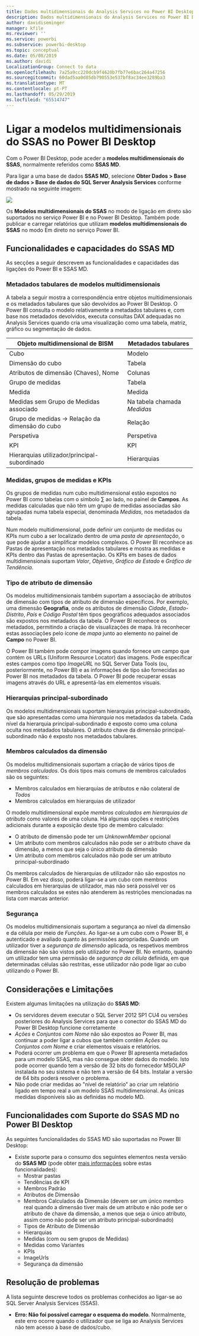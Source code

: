 ```yaml
---
title: Dados multidimensionais do Analysis Services no Power BI Desktop
description: Dados multidimensionais do Analysis Services no Power BI Desktop
author: davidiseminger
manager: kfile
ms.reviewer: ''
ms.service: powerbi
ms.subservice: powerbi-desktop
ms.topic: conceptual
ms.date: 05/08/2019
ms.author: davidi
LocalizationGroup: Connect to data
ms.openlocfilehash: 7a25a9cc220dcb9f4620b7fb77e6bac264a47256
ms.sourcegitcommit: 60dad5aa0d85db790553e537bf8ac34ee3289ba3
ms.translationtype: MT
ms.contentlocale: pt-PT
ms.lasthandoff: 05/29/2019
ms.locfileid: "65514747"
---
```

# <a name="connect-to-ssas-multidimensional-models-in-power-bi-desktop"></a>Ligar a modelos multidimensionais do SSAS no Power BI Desktop
Com o Power BI Desktop, pode aceder a **modelos multidimensionais do SSAS**, normalmente referidos como **SSAS MD**.

Para ligar a uma base de dados **SSAS MD**, selecione **Obter Dados &gt; Base de dados &gt; Base de dados do SQL Server Analysis Services** conforme mostrado na seguinte imagem:

![](media/desktop-ssas-multidimensional/ssas-multidimensional-2.png)

Os **Modelos multidimensionais do SSAS** no modo de ligação em direto são suportados no serviço Power BI e no Power BI Desktop. Também pode publicar e carregar relatórios que utilizam **modelos multidimensionais do SSAS** no modo Em direto no serviço Power BI.

## <a name="capabilities-and-features-of-ssas-md"></a>Funcionalidades e capacidades do SSAS MD
As secções a seguir descrevem as funcionalidades e capacidades das ligações do Power BI e SSAS MD.

### <a name="tabular-metadata-of-multidimensional-models"></a>Metadados tabulares de modelos multidimensionais
A tabela a seguir mostra a correspondência entre objetos multidimensionais e os metadados tabulares que são devolvidos ao Power BI Desktop. O Power BI consulta o modelo relativamente a metadados tabulares e, com base nos metadados devolvidos, executa consultas DAX adequadas no Analysis Services quando cria uma visualização como uma tabela, matriz, gráfico ou segmentação de dados.

| Objeto multidimensional de BISM | Metadados tabulares |
| --- | --- |
| Cubo |Modelo |
| Dimensão do cubo |Tabela |
| Atributos de dimensão (Chaves), Nome |Colunas |
| Grupo de medidas |Tabela |
| Medida |Medida |
| Medidas sem Grupo de Medidas associado |Na tabela chamada *Medidas* |
| Grupo de medidas -> Relação da dimensão do cubo |Relação |
| Perspetiva |Perspetiva |
| KPI |KPI |
| Hierarquias utilizador/principal-subordinado |Hierarquias |

### <a name="measures-measure-groups-and-kpis"></a>Medidas, grupos de medidas e KPIs
Os grupos de medidas num cubo multidimensional estão expostos no Power BI como tabelas com o símbolo ∑ ao lado, no painel de **Campos**. As medidas calculadas que não têm um grupo de medidas associadas são agrupadas numa tabela especial, denominada *Medidas*, nos metadados da tabela.

Num modelo multidimensional, pode definir um conjunto de medidas ou KPIs num cubo a ser localizado dentro de uma *pasta de apresentação*, o que pode ajudar a simplificar modelos complexos. O Power BI reconhece as Pastas de apresentação nos metadados tabulares e mostra as medidas e KPIs dentro das Pastas de apresentação. Os KPIs em bases de dados multidimensionais suportam *Valor*, *Objetivo*, *Gráfico de Estado* e *Gráfico de Tendência*.

### <a name="dimension-attribute-type"></a>Tipo de atributo de dimensão
Os modelos multidimensionais também suportam a associação de atributos de dimensão com tipos de atributo de dimensão específicos. Por exemplo, uma dimensão **Geografia**, onde os atributos de dimensão *Cidade*, *Estado-Distrito*, *País* e *Código Postal* têm tipos geográficos adequados associados são expostos nos metadados da tabela. O Power BI reconhece os metadados, permitindo a criação de visualizações de mapa. Irá reconhecer estas associações pelo ícone de *mapa* junto ao elemento no painel de **Campo** no Power BI.

O Power BI também pode compor imagens quando fornece um campo que contém os URLs (Uniform Resource Locator) das imagens. Pode especificar estes campos como tipo *ImageURL* no SQL Server Data Tools (ou, posteriormente, no Power BI) e as informações de tipo são fornecidas ao Power BI nos metadados da tabela. O Power BI pode recuperar essas imagens através do URL e apresentá-las em elementos visuais.

### <a name="parent-child-hierarchies"></a>Hierarquias principal-subordinado
Os modelos multidimensionais suportam hierarquias principal-subordinado, que são apresentadas como uma *hierarquia* nos metadados da tabela. Cada nível da hierarquia principal-subordinado é exposto como uma coluna oculta nos metadados tabulares. O atributo chave da dimensão principal-subordinado não é exposto nos metadados tabulares.

### <a name="dimension-calculated-members"></a>Membros calculados da dimensão
Os modelos multidimensionais suportam a criação de vários tipos de *membros calculados*. Os dois tipos mais comuns de membros calculados são os seguintes:

* Membros calculados em hierarquias de atributos e não colateral de *Todos*
* Membros calculados em hierarquias de utilizador

O modelo multidimensional expõe *membros calculados em hierarquias de atributo* como valores de uma coluna. Há algumas opções e restrições adicionais durante a exposição deste tipo de membro calculado:

* O atributo de dimensão pode ter um *UnknownMember* opcional
* Um atributo com membros calculados não pode ser o atributo chave da dimensão, a menos que seja o único atributo da dimensão
* Um atributo com membros calculados não pode ser um atributo principal-subordinado

Os membros calculados de hierarquias de utilizador não são expostos no Power BI. Em vez disso, poderá ligar-se a um cubo com membros calculados em hierarquias de utilizador, mas não será possível ver os membros calculados se estes não atenderem às restrições mencionadas na lista com marcas anterior.

### <a name="security"></a>Segurança
Os modelos multidimensionais suportam a segurança ao nível da dimensão e da célula por meio de *Funções*. Ao ligar-se a um cubo com o Power BI, é autenticado e avaliado quanto às permissões apropriadas. Quando um utilizador tiver a *segurança de dimensão* aplicada, os respetivos membros da dimensão não são vistos pelo utilizador no Power BI. No entanto, quando um utilizador tem uma permissão de *segurança da célula* definida, em que determinadas células são restritas, esse utilizador não pode ligar ao cubo utilizando o Power BI.

## <a name="considerations-and-limitations"></a>Considerações e Limitações
Existem algumas limitações na utilização do **SSAS MD**:

* Os servidores devem executar o SQL Server 2012 SP1 CU4 ou versões posteriores do Analysis Services para que o conector do SSAS MD do Power BI Desktop funcione corretamente
* *Ações* e *Conjuntos com Nome* não são expostos ao Power BI, mas continuar a poder ligar a cubos que também contêm *Ações* ou *Conjuntos com Nome* e criar elementos visuais e relatórios.
* Poderá ocorrer um problema em que o Power BI apresenta metadados para um modelo SSAS, mas não consegue obter dados do modelo. Isto pode ocorrer quando tem a versão de 32 bits do fornecedor MSOLAP instalada no seu sistema e não tem a versão de 64 bits. Instalar a versão de 64 bits poderá resolver o problema.
* Não pode criar medidas ao "nível de relatório" ao criar um relatório ligado em tempo real a um modelo SSAS multidimensional. As únicas medidas disponíveis são as definidas no modelo MD.

## <a name="supported-features-of-ssas-md-in-power-bi-desktop"></a>Funcionalidades com Suporte do SSAS MD no Power BI Desktop
As seguintes funcionalidades do SSAS MD são suportadas no Power BI Desktop:

* Existe suporte para o consumo dos seguintes elementos nesta versão do **SSAS MD** (pode obter [mais informações](https://msdn.microsoft.com/library/jj969574.aspx) sobre estas funcionalidades):
  * Mostrar pastas
  * Tendências de KPI
  * Membros Padrão
  * Atributos de Dimensão
  * Membros Calculados da Dimensão (devem ser um único membro real quando a dimensão tiver mais de um atributo e não pode ser o atributo de chave da dimensão, a menos que seja o único atributo, assim como não pode ser um atributo principal-subordinado)
  * Tipos de Atributo de Dimensão
  * Hierarquias
  * Medidas (com ou sem grupos de Medidas)
  * Medidas como Variantes
  * KPIs
  * ImageUrls
  * Segurança da dimensão

## <a name="troubleshooting"></a>Resolução de problemas 
A lista seguinte descreve todos os problemas conhecidos ao ligar-se ao SQL Server Analysis Services (SSAS). 

* **Erro: Não foi possível carregar o esquema do modelo**. Normalmente, este erro ocorre quando o utilizador que se liga ao Analysis Services não tem acesso à base de dados/cubo.
